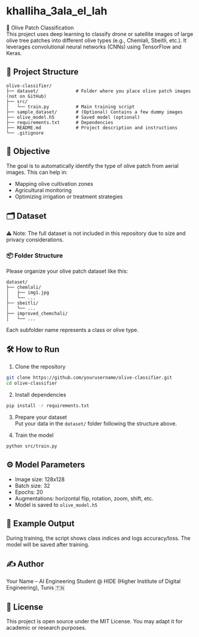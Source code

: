 # khalliha_3ala_el_lah
🌿 Olive Patch Classification  
This project uses deep learning to classify drone or satellite images of large olive tree patches into different olive types (e.g., Chemlali, Sbeitli, etc.). It leverages convolutional neural networks (CNNs) using TensorFlow and Keras.

## 📁 Project Structure
```
olive-classifier/
├── dataset/              # Folder where you place olive patch images (not on GitHub)
├── src/
│   └── train.py          # Main training script
├── sample_dataset/       # (Optional) Contains a few dummy images
├── olive_model.h5        # Saved model (optional)
├── requirements.txt      # Dependencies
├── README.md             # Project description and instructions
└── .gitignore
```

## 🧠 Objective
The goal is to automatically identify the type of olive patch from aerial images. This can help in:
- Mapping olive cultivation zones
- Agricultural monitoring
- Optimizing irrigation or treatment strategies

## 🗂️ Dataset
⚠️ Note: The full dataset is not included in this repository due to size and privacy considerations.

### 📦 Folder Structure
Please organize your olive patch dataset like this:
```
dataset/
├── chemlali/
│   ├── img1.jpg
│   └── ...
├── sbeitli/
│   └── ...
├── improved_chemchali/
│   └── ...
```
Each subfolder name represents a class or olive type.

## 🛠️ How to Run
1. Clone the repository
```bash
git clone https://github.com/yourusername/olive-classifier.git
cd olive-classifier
```

2. Install dependencies
```bash
pip install -r requirements.txt
```

3. Prepare your dataset  
Put your data in the `dataset/` folder following the structure above.

4. Train the model
```bash
python src/train.py
```

## ⚙️ Model Parameters
- Image size: 128x128
- Batch size: 32
- Epochs: 20
- Augmentations: horizontal flip, rotation, zoom, shift, etc.
- Model is saved to `olive_model.h5`

## 🧪 Example Output
During training, the script shows class indices and logs accuracy/loss. The model will be saved after training.

## ✍️ Author
Your Name – AI Engineering Student @ HIDE (Higher Institute of Digital Engineering), Tunis 🇹🇳

## 📜 License
This project is open source under the MIT License. You may adapt it for academic or research purposes.
